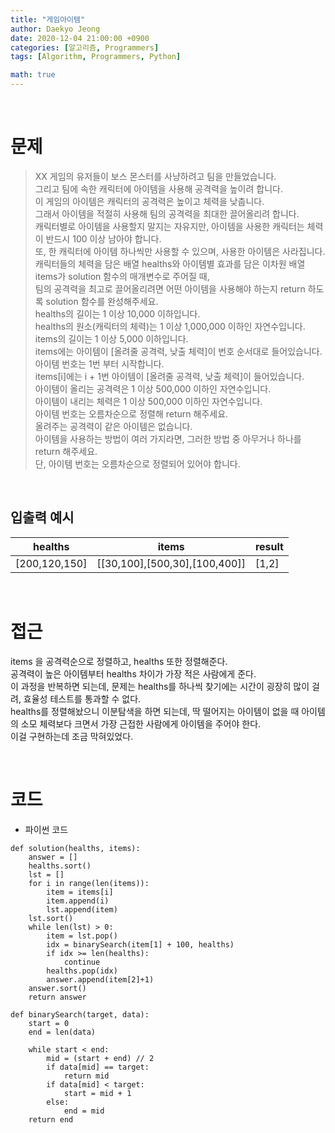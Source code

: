 ```yaml
---
title: "게임아이템"
author: Daekyo Jeong
date: 2020-12-04 21:00:00 +0900
categories: [알고리즘, Programmers]
tags: [Algorithm, Programmers, Python]

math: true
---
```



<br/>

# 문제


> XX 게임의 유저들이 보스 몬스터를 사냥하려고 팀을 만들었습니다.   
> 그리고 팀에 속한 캐릭터에 아이템을 사용해 공격력을 높이려 합니다.   
> 이 게임의 아이템은 캐릭터의 공격력은 높이고 체력을 낮춥니다.   
> 그래서 아이템을 적절히 사용해 팀의 공격력을 최대한 끌어올리려 합니다.    
> 캐릭터별로 아이템을 사용할지 말지는 자유지만, 아이템을 사용한 캐릭터는 체력이 반드시 100 이상 남아야 합니다.    
> 또, 한 캐릭터에 아이템 하나씩만 사용할 수 있으며, 사용한 아이템은 사라집니다.     
> 캐릭터들의 체력을 담은 배열 healths와 아이템별 효과를 담은 이차원 배열 items가 solution 함수의 매개변수로 주어질 때,    
> 팀의 공격력을 최고로 끌어올리려면 어떤 아이템을 사용해야 하는지 return 하도록 solution 함수를 완성해주세요.   
> healths의 길이는 1 이상 10,000 이하입니다.   
> healths의 원소(캐릭터의 체력)는 1 이상 1,000,000 이하인 자연수입니다.   
> items의 길이는 1 이상 5,000 이하입니다.    
> items에는 아이템이 [올려줄 공격력, 낮출 체력]이 번호 순서대로 들어있습니다.   
> 아이템 번호는 1번 부터 시작합니다.   
> items[i]에는 i + 1번 아이템이 [올려줄 공격력, 낮출 체력]이 들어있습니다.   
> 아이템이 올리는 공격력은 1 이상 500,000 이하인 자연수입니다.   
> 아이템이 내리는 체력은 1 이상 500,000 이하인 자연수입니다.   
> 아이템 번호는 오름차순으로 정렬해 return 해주세요.   
> 올려주는 공격력이 같은 아이템은 없습니다.   
> 아이템을 사용하는 방법이 여러 가지라면, 그러한 방법 중 아무거나 하나를 return 해주세요.   
> 단, 아이템 번호는 오름차순으로 정렬되어 있어야 합니다.   

<br/>

## 입출력 예시

| healths  | items       | result |    
|---------------|-------------------------------|-------|  
| [200,120,150] | [[30,100],[500,30],[100,400]] | [1,2] |   

<br/>

# 접근

items 을 공격력순으로 정렬하고, healths 또한 정렬해준다.    
공격력이 높은 아이템부터 healths 차이가 가장 적은 사람에게 준다.    
이 과정을 반복하면 되는데, 문제는 healths를 하나씩 찾기에는 시간이 굉장히 많이 걸려, 효율성 테스트를 통과할 수 없다.    
healths를 정렬해놨으니 이분탐색을 하면 되는데, 딱 떨어지는 아이템이 없을 때 아이템의 소모 체력보다 크면서 가장 근접한 사람에게 아이템을 주어야 한다.    
이걸 구현하는데 조금 막혀있었다.    

<br/>

# 코드

- 파이썬 코드   

```{.python}
def solution(healths, items):
    answer = []
    healths.sort()
    lst = []
    for i in range(len(items)):
        item = items[i]
        item.append(i)
        lst.append(item)
    lst.sort()
    while len(lst) > 0:
        item = lst.pop()
        idx = binarySearch(item[1] + 100, healths)
        if idx >= len(healths):
            continue
        healths.pop(idx)
        answer.append(item[2]+1)
    answer.sort()
    return answer

def binarySearch(target, data):
    start = 0
    end = len(data)

    while start < end:
        mid = (start + end) // 2
        if data[mid] == target:
            return mid
        if data[mid] < target:
            start = mid + 1
        else:
            end = mid
    return end
```

<br/>

